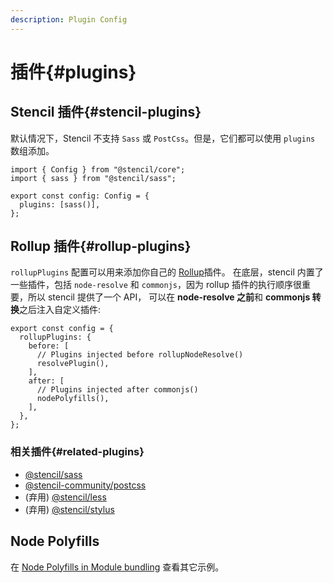 ```yaml
---
description: Plugin Config
---
```


# 插件{#plugins}

## Stencil 插件{#stencil-plugins}

默认情况下，Stencil 不支持 `Sass` 或 `PostCss`。但是，它们都可以使用 `plugins` 数组添加。

```tsx
import { Config } from "@stencil/core";
import { sass } from "@stencil/sass";

export const config: Config = {
  plugins: [sass()],
};
```

## Rollup 插件{#rollup-plugins}

`rollupPlugins` 配置可以用来添加你自己的 [Rollup](https://rollupjs.org)插件。
在底层，stencil 内置了一些插件，包括 `node-resolve` 和 `commonjs`，因为 rollup 插件的执行顺序很重要，所以 stencil 提供了一个 API，
可以在 **node-resolve 之前**和 **commonjs 转换**之后注入自定义插件:

```tsx
export const config = {
  rollupPlugins: {
    before: [
      // Plugins injected before rollupNodeResolve()
      resolvePlugin(),
    ],
    after: [
      // Plugins injected after commonjs()
      nodePolyfills(),
    ],
  },
};
```

### 相关插件{#related-plugins}

- [@stencil/sass](https://www.npmjs.com/package/@stencil/sass)
- [@stencil-community/postcss](https://www.npmjs.com/package/@stencil-community/postcss)
- (弃用) [@stencil/less](https://www.npmjs.com/package/@stencil/less)
- (弃用) [@stencil/stylus](https://www.npmjs.com/package/@stencil/stylus)

## Node Polyfills

在 [Node Polyfills in Module bundling](../guides/module-bundling#node-polyfills) 查看其它示例。
